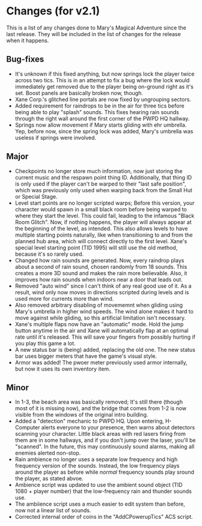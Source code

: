 # Changes (for v2.1)
This is a list of any changes done to Mary's Magical Adventure since the last release. They will be included in the list of changes for the release when it happens.
## Bug-fixes
* It's unknown if this fixed anything, but now springs lock the player twice across two tics. This is in an attempt to fix a bug where the lock would immediately get removed due to the player being on-ground right as it's set. Boost panels are basically broken now, though.
* Xane Corp.'s glitched line portals are now fixed by ungrouping sectors.
* Added requirement for raindrops to be in the air for three tics before being able to play "splash" sounds. This fixes hearing rain sounds through the right wall around the first corner of the PWPD HQ hallway.
* Springs now allow movement if Mary starts gliding with ehr umbrella. Yep, before now, since the spring lock was added, Mary's umbrella was useless if springs were involved.
## Major
* Checkpoints no longer store much information, now just storing the current music and the respawn point thing ID. Additionally, that thing ID is only used if the player can't be warped to their "last safe position", which was previously only used when warping back from the Small Hut or Special Stage.
* Level start points are no longer scripted warps; Before this version, your character would spawn in a small black room before being warped to where they start the level. This could fail, leading to the infamous "Black Room Glitch". Now, if nothing happens, the player will always appear at the beginning of the level, as intended. This also allows levels to have multiple starting points naturally, like when transitioning to and from the planned hub area, which will connect directly to the first level. Xane's special level starting point (TID 1995) will still use the old method, because it's so rarely used.
* Changed how rain sounds are generated. Now, every raindrop plays about a second of rain sound, chosen randomly from 18 sounds. This creates a more 3D sound and makes the rain more believable. Also, it improves how rain sounds when indoors near a door that leads out.
* Removed "auto wind" since I can't think of any real good use of it. As a result, wind only now moves in directions scripted during levels and is used more for currents more than wind.
* Also removed arbitrary disabling of movememnt when gliding using Mary's umbrella in higher wind speeds. The wind alone makes it hard to move against while gliding, so this artificial limitation isn't necessary.
* Xane's multiple flaps now have an "automatic" mode. Hold the jump button anytime in the air and Xane will automatically flap at an optimal rate until it's released. This will save your fingers from possibly hurting if you play this game a lot.
* A new status bar is (being) added, replacing the old one. The new status bar uses bigger meters that have the game's visual style.
* Armor was added! The pwoer meter previously used armor internally, but now it uses its own inventory item.
## Minor
* In 1-3, the beach area was basically removed; It's still there (though most of it is missing now), and the bridge that comes from 1-2 is now visible from the windows of the original intro building.
* Added a "detection" mechanic to PWPD HQ. Upon entering, H-Computer alerts everyone to your presence, then warns about detectors scanning your character. Little black areas with red lasers firing from them are in some hallways, and if you don't jump over the laser, you'll be "scanned". In the future, this may continuously sound alarms, making all enemies alerted non-stop.
* Rain ambience no longer uses a separate low frequency and high frequency version of the sounds. Instead, the low frequency plays around the player as before while *normal* frequency sounds play sround the player, as stated abvoe.
* Ambience script was updated to use the ambient sound object (TID 1080 + player number) that the low-frequency rain and thunder sounds use.
* The ambiience script uses a much easier to edit system than before, now not a linear list of sounds.
* Corrected internal order of coins in the "AddCPowerupTics" ACS script.